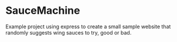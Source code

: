 # SauceMachine 
Example project using express to create a small sample website that randomly suggests wing sauces to try, good or bad.